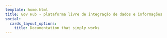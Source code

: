 ```yaml
---
template: home.html
title: Gov Hub - plataforma livre de integração de dados e informações governamentais
social:
  cards_layout_options:
    title: Documentation that simply works
---
```

